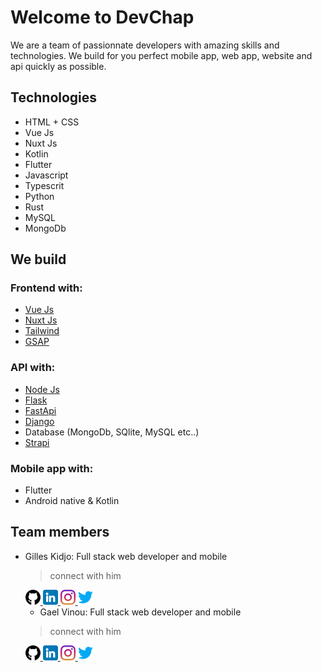 # Welcome to DevChap

  We are a team of passionnate developers with amazing skills and technologies. We build for you perfect mobile app, web app, website and api quickly as possible.


## Technologies

  - HTML + CSS
  - Vue Js
  - Nuxt Js
  - Kotlin
  - Flutter
  - Javascript
  - Typescrit
  - Python
  - Rust
  - MySQL
  - MongoDb



## We build

### Frontend with:

- [Vue Js](https://vuejs.org/)
- [Nuxt Js](https://nuxtjs.org/)
- [Tailwind](https://tailwindui.com/)
- [GSAP](https://greensock.com/gsap/)

### API with:

- [Node Js](https://nodejs.org/)
- [Flask](https://flask.palletsprojects.com/en/2.1.x/)
- [FastApi](https://fastapi.tiangolo.com/)
- [Django](https://www.djangoproject.com/)
- Database (MongoDb, SQlite, MySQL etc..)
- [Strapi](https://strapi.io/)

### Mobile app with:

- Flutter
- Android native & Kotlin

## Team members

- Gilles Kidjo: Full stack web developer and mobile
  > connect with him  
   <a href="https://www.linkedin.com/in/gilles-kidjo-574351111/">
   <img src="/icons/github.png" alt="Gilles Kidjo | Github" width="24px"/>
   </a>
   <a href="https://www.linkedin.com/in/gilles-kidjo-574351111/">
   <img src="/icons/linkedin.png" alt="Gilles Kidjo | LinkedIn" width="24px"/>
   </a>
   <a href="https://www.instagram.com/gilleskidjo/">
   <img src="/icons/instagram.png" alt="Gilles Kidjo | Instagram" width="24px"/>
   </a>
   <a href="https://twitter.com/gilleskidjo1">
   <img src="/icons/twitter.png" alt="Gilles Kidjo | Twitter" width="24px"/>
   </a>
  
  - Gael Vinou: Full stack web developer and mobile
  > connect with him  
   <a href="https://github.com/GV-22/">
   <img src="/icons/github.png" alt="Gael Vinou | Github" width="24px"/>
   </a>
   <a href="https://www.linkedin.com/in/gael-vinou-635a171a0/">
   <img src="/icons/linkedin.png" alt="Gael Vinou | LinkedIn" width="24px"/>
   </a>
   <a href="https://www.instagram.com/gaelvinou/">
   <img src="/icons/instagram.png" alt="Gael Vinou | Instagram" width="24px"/>
   </a>
   <a href="https://twitter.com/gael_vinou">
   <img src="/icons/twitter.png" alt="Gael Vinou | Twitter" width="24px"/>
   </a>